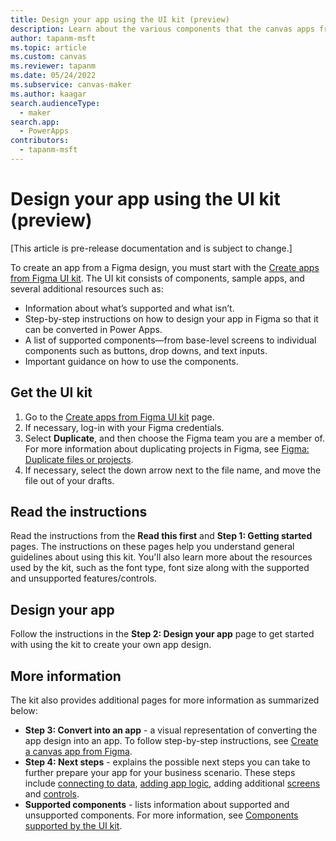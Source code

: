 ```yaml
---
title: Design your app using the UI kit (preview)
description: Learn about the various components that the canvas apps from Figma UI kit supports.
author: tapanm-msft
ms.topic: article
ms.custom: canvas
ms.reviewer: tapanm
ms.date: 05/24/2022
ms.subservice: canvas-maker
ms.author: kaagar
search.audienceType: 
  - maker
search.app: 
  - PowerApps
contributors:
  - tapanm-msft
---
```


# Design your app using the UI kit (preview)

[This article is pre-release documentation and is subject to change.]

To create an app from a Figma design, you must start with the [Create apps from Figma UI kit](https://go.microsoft.com/fwlink/?linkid=2193981). The UI kit consists of components, sample apps, and several additional resources such as:

- Information about what’s supported and what isn’t.
- Step-by-step instructions on how to design your app in Figma so that it can be converted in Power Apps.
- A list of supported components&mdash;from base-level screens to individual components such as buttons, drop downs, and text inputs.
- Important guidance on how to use the components.

## Get the UI kit

1. Go to the [Create apps from Figma UI kit](https://go.microsoft.com/fwlink/?linkid=2193981) page.
1. If necessary, log-in with your Figma credentials.
1. Select **Duplicate**, and then choose the Figma team you are a member of. For more information about duplicating projects in Figma, see [Figma: Duplicate files or projects](https://help.figma.com/hc/articles/360038511533-Duplicate-files).
1. If necessary, select the down arrow next to the file name, and move the file out of your drafts.

## Read the instructions

Read the instructions from the **Read this first** and **Step 1: Getting started** pages. The instructions on these pages help you understand general guidelines about using this kit. You'll also learn more about the resources used by the kit, such as the font type, font size along with the supported and unsupported features/controls.

## Design your app

Follow the instructions in the **Step 2: Design your app** page to get started with using the kit to create your own app design.

## More information

The kit also provides additional pages for more information as summarized below:

- **Step 3: Convert into an app** - a visual representation of converting the app design into an app. To follow step-by-step instructions, see [Create a canvas app from Figma](create-app-from-figma.md).
- **Step 4: Next steps** - explains the possible next steps you can take to further prepare your app for your business scenario. These steps include [connecting to data](../add-data-connection.md), [adding app logic](../working-with-formulas.md), adding additional [screens](../build-responsive-apps.md) and [controls](../add-configure-controls.md).
- **Supported components** - lists information about supported and unsupported components. For more information, see [Components supported by the UI kit](supported-components.md).
 